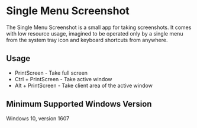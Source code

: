 # Single Menu Screenshot
The Single Menu Screenshot is a small app for taking screenshots. It comes with low resource usage, imagined to be operated only by a single menu from the system tray icon and keyboard shortcuts from anywhere.

## Usage
- PrintScreen - Take full screen
- Ctrl + PrintScreen - Take active window
- Alt + PrintScreen - Take client area of the active window

## Minimum Supported Windows Version
Windows 10, version 1607
